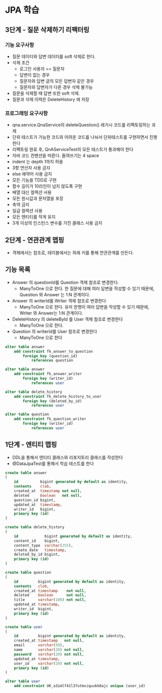 # JPA 학습

## 3단계 - 질문 삭제하기 리팩터링

### 기능 요구사항

- 질문 데이터와 답변 데이터를 soft 삭제로 한다.
- 삭제 조건
    - 로그인 사용자 == 질문자
    - 답변이 없는 경우
    - 질문자와 답변 글의 모든 답변자 같은 경우
    - 질문자와 답변자가 다른 경우 삭제 불가능
- 질문을 삭제할 때 답변 또한 soft 삭제.
- 질문과 삭제 이력은 DeleteHistory 에 저장

### 프로그래밍 요구사항

- qna.service.QnaService의 deleteQuestion() 레거시 코드를 리팩토링하는 과제
- 단위 테스트가 가능한 코드와 어려운 코드를 나눠서 단위테스트를 구현하면서 진행한다
- 리팩토링 완료 후, QnAServiceTest의 모든 테스트가 통과해야 한다
- 자바 코드 컨벤션을 따른다. 들여쓰기는 4 space
- indent 는 depth 1까지 허용
- 3항 연산자 사용 금지
- else 예약어 사용 금지
- 모든 기능을 TDD로 구현
- 함수 길이가 10라인이 넘지 않도록 구현
- 배열 대신 컬렉션 사용
- 모든 원시값과 문자열을 포장
- 축약 금지
- 일급 컬렉션 사용
- 모든 엔티티를 작게 유지
- 3개 이상의 인스턴스 변수를 가진 클래스 사용 금지

## 2단계 - 연관관계 맵핑

- 객체에서는 참조로, 테이블에서는 외래 키를 통해 연관관계를 만든다.

## 기능 목록

- Answer 의 questionId를 Question 객체 참조로 변경한다.
    - ManyToOne 으로 한다. 한 질문에 대해 여러 답변을 작성할 수 있기 때문에, Question 와 Answer 는 1:N 관계이다.
- Answer 의 writerId를 Writer 객체 참조로 변경한다
    - ManyToOne 으로 한다. 유저 한명이 여러 답변을 작성할 수 있기 때문에, Writer 와 Answer는 1:N 관계이다.
- DeleteHistory 의 deleteById 를 User 객체 참조로 변경한다
    - ManyToOne 으로 한다.
- Question 의 writerId를 User 참조로 변경한다
    - ManyToOne 으로 한다

```sql
alter table answer
    add constraint fk_answer_to_question
        foreign key (question_id)
            references question

alter table answer
    add constraint fk_answer_writer
        foreign key (writer_id)
            references user

alter table delete_history
    add constraint fk_delete_history_to_user
        foreign key (deleted_by_id)
            references user

alter table question
    add constraint fk_question_writer
        foreign key (writer_id)
            references user
```

## 1단계 - 엔티티 맵핑

- DDL을 통해서 엔티티 클래스와 리포지토리 클래스를 작성한다
- @DataJpaTest를 통해서 학습 테스트를 한다

```sql
create table answer
(
    id          bigint generated by default as identity,
    contents    clob,
    created_at  timestamp not null,
    deleted     boolean   not null,
    question_id bigint,
    updated_at  timestamp,
    writer_id   bigint,
    primary key (id)
)

create table delete_history
(
    id            bigint generated by default as identity,
    content_id    bigint,
    content_type  varchar(255),
    create_date   timestamp,
    deleted_by_id bigint,
    primary key (id)
)

create table question
(
    id         bigint generated by default as identity,
    contents   clob,
    created_at timestamp    not null,
    deleted    boolean      not null,
    title      varchar(100) not null,
    updated_at timestamp,
    writer_id  bigint,
    primary key (id)
)

create table user
(
    id         bigint generated by default as identity,
    created_at timestamp   not null,
    email      varchar(50),
    name       varchar(20) not null,
    password   varchar(20) not null,
    updated_at timestamp,
    user_id    varchar(20) not null,
    primary key (id)
)

alter table user
    add constraint UK_a3imlf41l37utmxiquukk8ajc unique (user_id)
```
